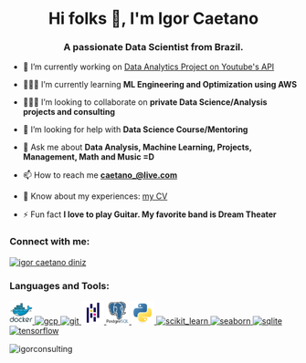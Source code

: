 <h1 align="center">Hi folks 👋, I'm Igor Caetano</h1>
<h3 align="center">A passionate Data Scientist from Brazil.</h3>

- 🔭 I’m currently working on [Data Analytics Project on Youtube's API](https://github.com/igorconsulting/Youtube_API_Anlytics)

- 🧑🏽‍💻 I’m currently learning **ML Engineering and Optimization using AWS**

- 🙅🏽‍♂️ I’m looking to collaborate on **private Data Science/Analysis projects and consulting**

- 🤝 I’m looking for help with **Data Science Course/Mentoring**

- 💬 Ask me about **Data Analysis, Machine Learning, Projects, Management, Math and Music =D**

- 📫 How to reach me **caetano_@live.com**

- 📄 Know about my experiences: [my CV](https://github.com/igorconsulting/igorconsulting/blob/main/CV-resume/my_resume_igorconsulting.pdf)

- ⚡ Fun fact **I love to play Guitar. My favorite band is Dream Theater**

<h3 align="left">Connect with me:</h3>
<p align="left">
<a href="https://www.linkedin.com/in/igor-caetano-diniz/" target="blank"><img align="center" src="https://raw.githubusercontent.com/rahuldkjain/github-profile-readme-generator/master/src/images/icons/Social/linked-in-alt.svg" alt="igor caetano diniz" height="30" width="40" /></a>
</p>

<h3 align="left">Languages and Tools:</h3>
<p align="left"> <a href="https://www.docker.com/" target="_blank" rel="noreferrer"> <img src="https://raw.githubusercontent.com/devicons/devicon/master/icons/docker/docker-original-wordmark.svg" alt="docker" width="40" height="40"/> </a> <a href="https://cloud.google.com" target="_blank" rel="noreferrer"> <img src="https://www.vectorlogo.zone/logos/google_cloud/google_cloud-icon.svg" alt="gcp" width="40" height="40"/> </a> <a href="https://git-scm.com/" target="_blank" rel="noreferrer"> <img src="https://www.vectorlogo.zone/logos/git-scm/git-scm-icon.svg" alt="git" width="40" height="40"/> </a> <a href="https://pandas.pydata.org/" target="_blank" rel="noreferrer"> <img src="https://raw.githubusercontent.com/devicons/devicon/2ae2a900d2f041da66e950e4d48052658d850630/icons/pandas/pandas-original.svg" alt="pandas" width="40" height="40"/> </a> <a href="https://www.postgresql.org" target="_blank" rel="noreferrer"> <img src="https://raw.githubusercontent.com/devicons/devicon/master/icons/postgresql/postgresql-original-wordmark.svg" alt="postgresql" width="40" height="40"/> </a> <a href="https://www.python.org" target="_blank" rel="noreferrer"> <img src="https://raw.githubusercontent.com/devicons/devicon/master/icons/python/python-original.svg" alt="python" width="40" height="40"/> </a> <a href="https://scikit-learn.org/" target="_blank" rel="noreferrer"> <img src="https://upload.wikimedia.org/wikipedia/commons/0/05/Scikit_learn_logo_small.svg" alt="scikit_learn" width="40" height="40"/> </a> <a href="https://seaborn.pydata.org/" target="_blank" rel="noreferrer"> <img src="https://seaborn.pydata.org/_images/logo-mark-lightbg.svg" alt="seaborn" width="40" height="40"/> </a> <a href="https://www.sqlite.org/" target="_blank" rel="noreferrer"> <img src="https://www.vectorlogo.zone/logos/sqlite/sqlite-icon.svg" alt="sqlite" width="40" height="40"/> </a> <a href="https://www.tensorflow.org" target="_blank" rel="noreferrer"> <img src="https://www.vectorlogo.zone/logos/tensorflow/tensorflow-icon.svg" alt="tensorflow" width="40" height="40"/> </a> </p>

<p><img align="center" src="https://github-readme-stats.vercel.app/api/top-langs?username=igorconsulting&show_icons=true&locale=en&layout=compact" alt="igorconsulting" /></p>
